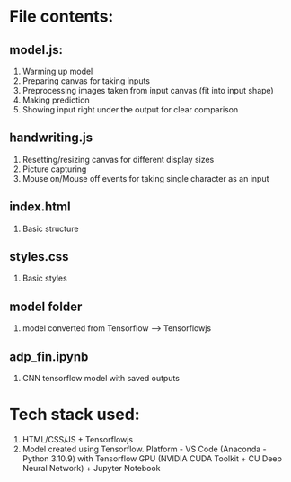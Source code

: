# File contents:
## model.js: 
1. Warming up model
2. Preparing canvas for taking inputs
3. Preprocessing images taken from input canvas (fit into input shape)
4. Making prediction
5. Showing input right under the output for clear comparison

## handwriting.js

1. Resetting/resizing canvas for different display sizes
2. Picture capturing
3. Mouse on/Mouse off events for taking single character as an input

## index.html

1. Basic structure

## styles.css

1. Basic styles

## model folder

1. model converted from Tensorflow --> Tensorflowjs

## adp_fin.ipynb

1. CNN tensorflow model with saved outputs

# Tech stack used:

1. HTML/CSS/JS + Tensorflowjs
2. Model created using Tensorflow. Platform - VS Code (Anaconda - Python 3.10.9) with Tensorflow GPU (NVIDIA CUDA Toolkit + CU Deep Neural Network) + Jupyter Notebook




